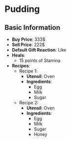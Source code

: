 # Pudding

## Basic Information

- **Buy Price**: 333$
- **Sell Price**: 222$
- **Default Gift Reaction**: Like
- **Heals**:
  - 15 points of Stamina
- **Recipes**:
  - Recipe 1:
    - **Utensil**: Oven
    - **Ingredients**:
      - Egg
      - Milk
      - Sugar
  - Recipe 2:
    - **Utensil**: Oven
    - **Ingredients**:
      - Egg
      - Milk
      - Sugar
      - Honey